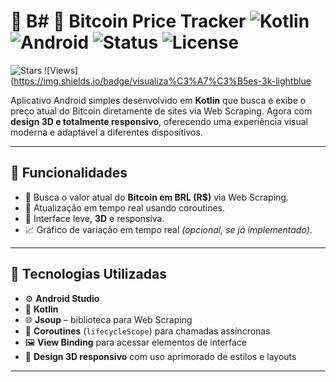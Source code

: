 # 📱 B# 📱 Bitcoin Price Tracker ![Kotlin](https://img.shields.io/badge/Kotlin-1.9-blue?logo=kotlin) ![Android](https://img.shields.io/badge/Android-7--14-brightgreen?logo=android) ![Status](https://img.shields.io/badge/status-em%20desenvolvimento-yellow) ![License](https://img.shields.io/badge/license-MIT-lightgrey)
![Stars](https://img.shields.io/badge/stars-⭐%2015-blue) 
![Views](https://img.shields.io/badge/visualiza%C3%A7%C3%B5es-3k-lightblue


Aplicativo Android simples desenvolvido em **Kotlin** que busca e exibe o preço atual do Bitcoin diretamente de sites  via Web Scraping. Agora com **design 3D e totalmente responsivo**, oferecendo uma experiência visual moderna e adaptável a diferentes dispositivos.

---

## 📌 Funcionalidades

- 🔎 Busca o valor atual do **Bitcoin em BRL (R$)** via Web Scraping.
- 🔄 Atualização em tempo real usando coroutines.
- 📱 Interface leve, **3D** e responsiva.
- 📈 Gráfico de variação em tempo real *(opcional, se já implementado)*.

---

## 🧰 Tecnologias Utilizadas

- ⚙️ **Android Studio**
- 🧠 **Kotlin**
- 🌐 **Jsoup** – biblioteca para Web Scraping
- 🔁 **Coroutines** (`lifecycleScope`) para chamadas assíncronas
- 🖼️ **View Binding** para acessar elementos de interface
- 🎨 **Design 3D responsivo** com uso aprimorado de estilos e layouts

---
